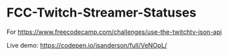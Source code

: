# FCC-Twitch-Streamer-Statuses
For https://www.freecodecamp.com/challenges/use-the-twitchtv-json-api

Live demo: https://codepen.io/jsanderson/full/VeNOpL/
